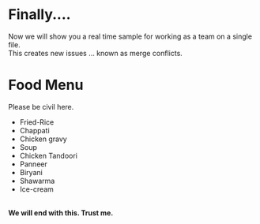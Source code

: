 # Finally....
Now we will show you a real time sample for working as a team on a single file.
<br>
This creates new issues ... known as merge conflicts.
<br>
# Food Menu
Please be civil here.
<br>
* Fried-Rice
* Chappati
* Chicken gravy
* Soup
* Chicken Tandoori
* Panneer
* Biryani
* Shawarma
* Ice-cream
<br>
<b>We will end with this. Trust me.</b>
